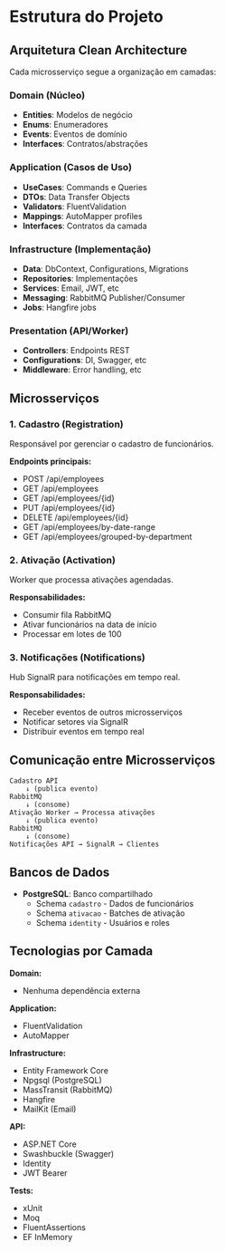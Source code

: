 # Estrutura do Projeto

## Arquitetura Clean Architecture

Cada microsserviço segue a organização em camadas:

### Domain (Núcleo)
- **Entities**: Modelos de negócio
- **Enums**: Enumeradores
- **Events**: Eventos de domínio
- **Interfaces**: Contratos/abstrações

### Application (Casos de Uso)
- **UseCases**: Commands e Queries
- **DTOs**: Data Transfer Objects
- **Validators**: FluentValidation
- **Mappings**: AutoMapper profiles
- **Interfaces**: Contratos da camada

### Infrastructure (Implementação)
- **Data**: DbContext, Configurations, Migrations
- **Repositories**: Implementações
- **Services**: Email, JWT, etc
- **Messaging**: RabbitMQ Publisher/Consumer
- **Jobs**: Hangfire jobs

### Presentation (API/Worker)
- **Controllers**: Endpoints REST
- **Configurations**: DI, Swagger, etc
- **Middleware**: Error handling, etc

## Microsserviços

### 1. Cadastro (Registration)
Responsável por gerenciar o cadastro de funcionários.

**Endpoints principais:**
- POST /api/employees
- GET /api/employees
- GET /api/employees/{id}
- PUT /api/employees/{id}
- DELETE /api/employees/{id}
- GET /api/employees/by-date-range
- GET /api/employees/grouped-by-department

### 2. Ativação (Activation)
Worker que processa ativações agendadas.

**Responsabilidades:**
- Consumir fila RabbitMQ
- Ativar funcionários na data de início
- Processar em lotes de 100

### 3. Notificações (Notifications)
Hub SignalR para notificações em tempo real.

**Responsabilidades:**
- Receber eventos de outros microsserviços
- Notificar setores via SignalR
- Distribuir eventos em tempo real

## Comunicação entre Microsserviços

```
Cadastro API 
    ↓ (publica evento)
RabbitMQ
    ↓ (consome)
Ativação Worker → Processa ativações
    ↓ (publica evento)
RabbitMQ
    ↓ (consome)
Notificações API → SignalR → Clientes
```

## Bancos de Dados

- **PostgreSQL**: Banco compartilhado
  - Schema `cadastro` - Dados de funcionários
  - Schema `ativacao` - Batches de ativação
  - Schema `identity` - Usuários e roles

## Tecnologias por Camada

**Domain:**
- Nenhuma dependência externa

**Application:**
- FluentValidation
- AutoMapper

**Infrastructure:**
- Entity Framework Core
- Npgsql (PostgreSQL)
- MassTransit (RabbitMQ)
- Hangfire
- MailKit (Email)

**API:**
- ASP.NET Core
- Swashbuckle (Swagger)
- Identity
- JWT Bearer

**Tests:**
- xUnit
- Moq
- FluentAssertions
- EF InMemory
